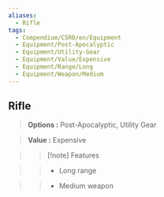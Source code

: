 ```yaml
---
aliases:
  - Rifle
tags:
  - Compendium/CSRD/en/Equipment
  - Equipment/Post-Apocalyptic
  - Equipment/Utility-Gear
  - Equipment/Value/Expensive
  - Equipment/Range/Long
  - Equipment/Weapon/Medium
---
```

  
    
## Rifle    
    
>    
> **Options :** Post-Apocalyptic, Utility Gear    
> **Value :** Expensive    
>>[!note] Features    
>> - Long range    
>> - Medium weapon
